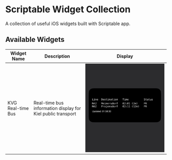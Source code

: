 # Scriptable Widget Collection

A collection of useful iOS widgets built with Scriptable app.

## Available Widgets

| Widget Name | Description | Display |
|------------|-------------|----------|
| KVG Real-time Bus | Real-time bus information display for Kiel public transport | ![](kvg/kvg.jpg) |
